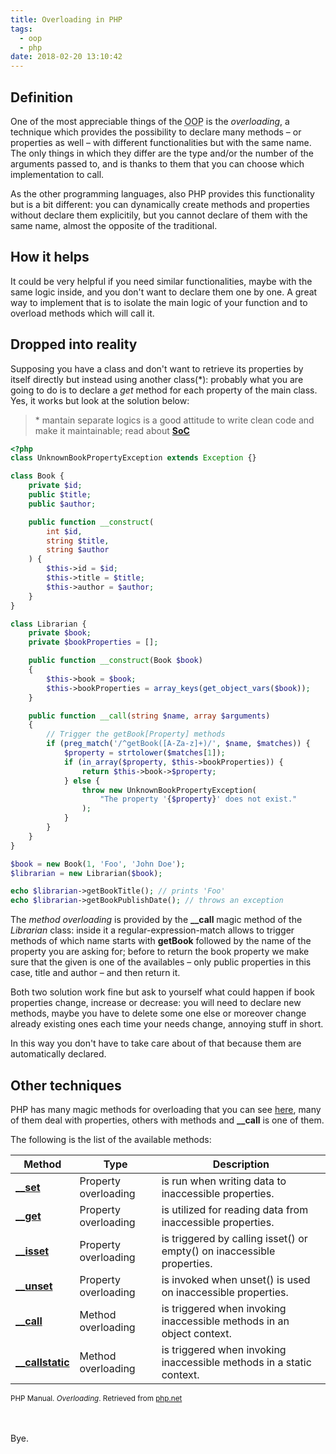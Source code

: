 ```yaml
---
title: Overloading in PHP
tags:
  - oop
  - php
date: 2018-02-20 13:10:42
---
```



## Definition
One of the most appreciable things of the <abbr title="Object Oriented Programming">OOP</abbr> is the *overloading*, a technique which provides the possibility to declare many methods – or properties as well – with different functionalities but with the same name. The only things in which they differ are the type and/or the number of the arguments passed to, and is thanks to them that you can choose which implementation to call.

As the other programming languages, also PHP provides this functionality but is a bit different: you can dynamically create methods and properties without declare them explicitily, but you cannot declare of them with the same name, almost the opposite of the traditional.

## How it helps
It could be very helpful if you need similar functionalities, maybe with the same logic inside, and you don't want to declare them one by one. A great way to implement that is to isolate the main logic of your function and to overload methods which will call it.

## Dropped into reality
Supposing you have a class and don't want to retrieve its properties by itself directly but instead using another class(\*): probably what you are going to do is to declare a *get* method for each property of the main class.
Yes, it works but look at the solution below:

> \* mantain separate logics is a good attitude to write clean code and make it maintainable; read about **[SoC](https://en.wikipedia.org/wiki/Separation_of_concerns)**
 
```php
<?php
class UnknownBookPropertyException extends Exception {}

class Book {
    private $id;
    public $title;
    public $author;

    public function __construct(
        int $id, 
        string $title, 
        string $author
    ) {
        $this->id = $id;
        $this->title = $title;
        $this->author = $author;
    }
}

class Librarian {
    private $book;
    private $bookProperties = [];

    public function __construct(Book $book)
    {
        $this->book = $book;
        $this->bookProperties = array_keys(get_object_vars($book));
    }

    public function __call(string $name, array $arguments)
    {
        // Trigger the getBook[Property] methods
        if (preg_match('/^getBook([A-Za-z]+)/', $name, $matches)) {
            $property = strtolower($matches[1]);
            if (in_array($property, $this->bookProperties)) {
                return $this->book->$property;
            } else {
                throw new UnknownBookPropertyException(
                    "The property '{$property}' does not exist."
                );
            }
        }
    }
}

$book = new Book(1, 'Foo', 'John Doe');
$librarian = new Librarian($book);

echo $librarian->getBookTitle(); // prints 'Foo'
echo $librarian->getBookPublishDate(); // throws an exception
```

The *method overloading* is provided by the **__call** magic method of the *Librarian* class: inside it a regular-expression-match allows to trigger methods of which name starts with **getBook** followed by the name of the property you are asking for; before to return the book property we make sure that the given is one of the availables – only public properties in this case, title and author – and then return it.

Both two solution work fine but ask to yourself what could happen if book properties change, increase or decrease: you will need to declare new methods, maybe you have to delete some one else or moreover change already existing ones each time your needs change, annoying stuff in short.
 
In this way you don't have to take care about of that because them are automatically declared.

## Other techniques
PHP has many magic methods for overloading that you can see 
[here][overloading], many of them deal with properties, others with methods and **__call** is one of them.
 
 The following is the list of the available methods:

| Method             | Type                 | Description                                                            |
|--------------------|----------------------|------------------------------------------------------------------------|
| **[__set]**        | Property overloading | is run when writing data to inaccessible properties.                   |
| **[__get]**        | Property overloading | is utilized for reading data from inaccessible properties.             |
| **[__isset]**      | Property overloading | is triggered by calling isset() or empty() on inaccessible properties. |
| **[__unset]**      | Property overloading | is invoked when unset() is used on inaccessible properties.            |
| **[__call]**       | Method overloading   | is triggered when invoking inaccessible methods in an object context.  |
| **[__callstatic]** | Method overloading   | is triggered when invoking inaccessible methods in a static context.   |
<sup style="text-align: right;">PHP Manual. *Overloading*. Retrieved from [php.net][overloading]</sup>

[overloading]: http://php.net/manual/en/language.oop5.overloading.php
[__set]: http://php.net/manual/en/language.oop5.overloading.php#object.set
[__get]: http://php.net/manual/en/language.oop5.overloading.php#object.get
[__isset]: http://php.net/manual/en/language.oop5.overloading.php#object.isset
[__unset]: http://php.net/manual/en/language.oop5.overloading.php#object.unset
[__call]: http://php.net/manual/en/language.oop5.overloading.php#object.call
[__callstatic]: http://php.net/manual/en/language.oop5.overloading.php#object.callstatic

<br><br>Bye.